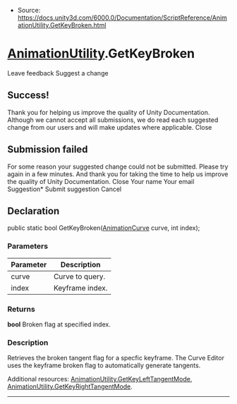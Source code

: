 * Source: https://docs.unity3d.com/6000.0/Documentation/ScriptReference/AnimationUtility.GetKeyBroken.html

#  [AnimationUtility](https://docs.unity3d.com/6000.0/Documentation/ScriptReference/AnimationUtility.html).GetKeyBroken
Leave feedback
Suggest a change
## Success!
Thank you for helping us improve the quality of Unity Documentation. Although we cannot accept all submissions, we do read each suggested change from our users and will make updates where applicable.
Close
## Submission failed
For some reason your suggested change could not be submitted. Please <a>try again</a> in a few minutes. And thank you for taking the time to help us improve the quality of Unity Documentation.
Close
Your name Your email Suggestion* Submit suggestion
Cancel
## Declaration
public static bool GetKeyBroken([AnimationCurve](https://docs.unity3d.com/6000.0/Documentation/ScriptReference/AnimationCurve.html) curve, int index); 
### Parameters
Parameter | Description  
---|---  
curve | Curve to query.  
index | Keyframe index.  
### Returns
**bool** Broken flag at specified index. 
### Description
Retrieves the broken tangent flag for a specfic keyframe.
The Curve Editor uses the keyframe broken flag to automatically generate tangents.  
  
Additional resources: [AnimationUtility.GetKeyLeftTangentMode](https://docs.unity3d.com/6000.0/Documentation/ScriptReference/AnimationUtility.GetKeyLeftTangentMode.html), [AnimationUtility.GetKeyRightTangentMode](https://docs.unity3d.com/6000.0/Documentation/ScriptReference/AnimationUtility.GetKeyRightTangentMode.html).
* * *
